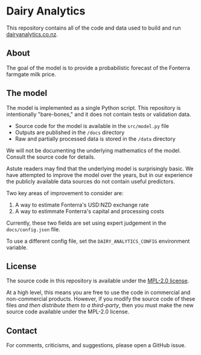 # Dairy Analytics

This repository contains all of the code and data used to build and run
[dairyanalytics.co.nz](dairyanalytics.co.nz).

## About

The goal of the model is to provide a probabilistic forecast of the Fonterra
farmgate milk price.

## The model

The model is implemented as a single Python script. This repository is
intentionally "bare-bones," and it does not contain tests or validation data.

 * Source code for the model is available in the `src/model.py` file
 * Outputs are published in the `/docs` directory
 * Raw and partially processed data is stored in the `/data` directory

We will not be documenting the underlying mathematics of the model. Consult the
source code for details.

Astute readers may find that the underlying model is surprisingly basic. We have
attempted to improve the model over the years, but in our experience the
publicly available data sources do not contain useful predictors.

Two key areas of improvement to consider are:

 1. A way to estimate Fonterra's USD:NZD exchange rate
 2. A way to estimmate Fonterra's capital and processing costs

Currently, these two fields are set using expert judgement in the
`docs/config.json` file.

To use a different config file, set the `DAIRY_ANALYTICS_CONFIG` environment
variable.

## License

The source code in this repository is available under the
[MPL-2.0 license](https://mozilla.org/MPL/2.0/).

At a high level, this means you are free to use the code in commercial and
non-commercial products. However, if you modify the source code of these files
_and then distribute them to a third-party_, then you must make the new source
code available under the MPL-2.0 license.

## Contact

For comments, criticisms, and suggestions, please open a GitHub issue.
